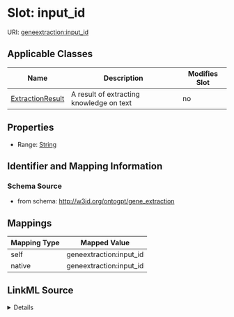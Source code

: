 

# Slot: input_id

URI: [geneextraction:input_id](http://w3id.org/ontogpt/gene_extractioninput_id)



<!-- no inheritance hierarchy -->





## Applicable Classes

| Name | Description | Modifies Slot |
| --- | --- | --- |
| [ExtractionResult](ExtractionResult.md) | A result of extracting knowledge on text |  no  |







## Properties

* Range: [String](String.md)





## Identifier and Mapping Information







### Schema Source


* from schema: http://w3id.org/ontogpt/gene_extraction




## Mappings

| Mapping Type | Mapped Value |
| ---  | ---  |
| self | geneextraction:input_id |
| native | geneextraction:input_id |




## LinkML Source

<details>
```yaml
name: input_id
from_schema: http://w3id.org/ontogpt/gene_extraction
rank: 1000
alias: input_id
owner: ExtractionResult
domain_of:
- ExtractionResult
range: string

```
</details>